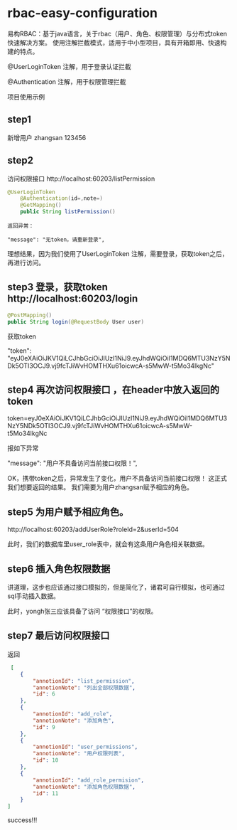 # rbac-easy-configuration
易构RBAC：基于java语言，关于rbac（用户、角色、权限管理）与分布式token快速解决方案。
使用注解拦截模式，适用于中小型项目，具有开箱即用、快速构建的特点。

@UserLoginToken  注解，用于登录认证拦截

@Authentication  注解，用于权限管理拦截

项目使用示例

## step1
新增用户
zhangsan 123456

## step2
访问权限接口  http://localhost:60203/listPermission


```java
@UserLoginToken
    @Authentication(id=,note=)
    @GetMapping()
    public String listPermission()
```

    返回异常：

    "message": "无token，请重新登录",

理想结果，因为我们使用了UserLoginToken 注解，需要登录，获取token之后，再进行访问。


## step3 登录，获取token  http://localhost:60203/login

```java
@PostMapping()
public String login(@RequestBody User user)
```

获取token 

"token": "eyJ0eXAiOiJKV1QiLCJhbGciOiJIUzI1NiJ9.eyJhdWQiOiI1MDQ6MTU3NzY5NDk5OTI3OCJ9.vj9fcTJiWvHOMTHXu61oicwcA-s5MwW-t5Mo34lkgNc"



## step4 再次访问权限接口 ，在header中放入返回的token

token=eyJ0eXAiOiJKV1QiLCJhbGciOiJIUzI1NiJ9.eyJhdWQiOiI1MDQ6MTU3NzY5NDk5OTI3OCJ9.vj9fcTJiWvHOMTHXu61oicwcA-s5MwW-t5Mo34lkgNc

报如下异常


"message": "用户不具备访问当前接口权限！",


OK，携带token之后，异常发生了变化，用户不具备访问当前接口权限！ 这正式我们想要返回的结果。 我们需要为用户zhangsan赋予相应的角色。


## step5 为用户赋予相应角色。 

http://localhost:60203/addUserRole?roleId=2&userId=504


此时，我们的数据库里user_role表中，就会有这条用户角色相关联数据。
    
    
    
## step6 插入角色权限数据
 
 讲道理，这步也应该通过接口模拟的，但是简化了，诸君可自行模拟，也可通过sql手动插入数据。
 
 此时，yongh张三应该具备了访问 “权限接口”的权限。
 
 
## step7 最后访问权限接口
 
 返回
 
```json
 [
    {
        "annotionId": "list_permission",
        "annotionNote": "列出全部权限数据",
        "id": 6
    },
    {
        "annotionId": "add_role",
        "annotionNote": "添加角色",
        "id": 9
    },
    {
        "annotionId": "user_permissions",
        "annotionNote": "用户权限列表",
        "id": 10
    },
    {
        "annotionId": "add_role_permision",
        "annotionNote": "添加角色权限数据",
        "id": 11
    }
]
```

success!!!

    
    
    
